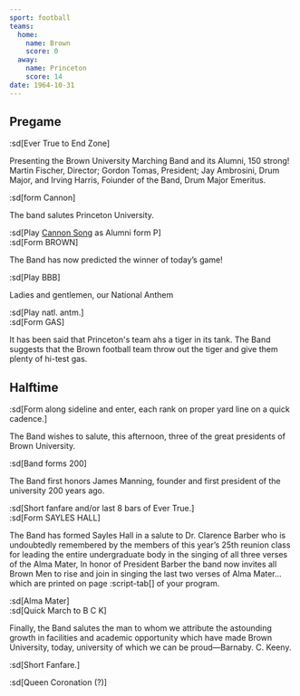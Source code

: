 ```yaml
---
sport: football
teams:
  home:
    name: Brown
    score: 0
  away:
    name: Princeton
    score: 14
date: 1964-10-31
---
```


## Pregame

:sd[Ever True to End Zone]

Presenting the Brown University Marching Band and its Alumni, 150 strong! Martin Fischer, Director; Gordon Tomas, President; Jay Ambrosini, Drum Major, and Irving Harris, Foiunder of the Band, Drum Major Emeritus.

:sd[form Cannon]

The band salutes Princeton University.

:sd[Play <u>Cannon Song</u> as Alumni form P]\
:sd[Form BROWN]

The Band has now predicted the winner of today’s game!

:sd[Play BBB]

Ladies and gentlemen, our National Anthem

:sd[Play natl. antm.]\
:sd[Form GAS]

It has been said that Princeton's team ahs a tiger in its tank. The Band suggests that the Brown football team throw out the tiger and give them plenty of hi-test gas.

## Halftime

:sd[Form along sideline and enter, each rank on proper yard line on a quick cadence.]

The Band wishes to salute, this afternoon, three of the great presidents of Brown University.

:sd[Band forms 200]

The Band first honors James Manning, founder and first president of the university 200 years ago.

:sd[Short fanfare and/or last 8 bars of Ever True.]\
:sd[Form SAYLES HALL]

The Band has formed Sayles Hall in a salute to Dr. Clarence Barber who is undoubtedly remembered by the members of this year’s 25th reunion class for leading the entire undergraduate body in the singing of all three verses of the Alma Mater, In honor of President Barber the band now invites all Brown Men to rise and join in singing the last two verses of Alma Mater… which are printed on page :script-tab[] of your program.

:sd[Alma Mater]\
:sd[Quick March to B C K]

Finally, the Band salutes the man to whom we attribute the astounding growth in facilities and academic opportunity which have made Brown University, today, university of which we can be proud—Barnaby. C. Keeny.

:sd[Short Fanfare.]

:sd[Queen Coronation (?)]
